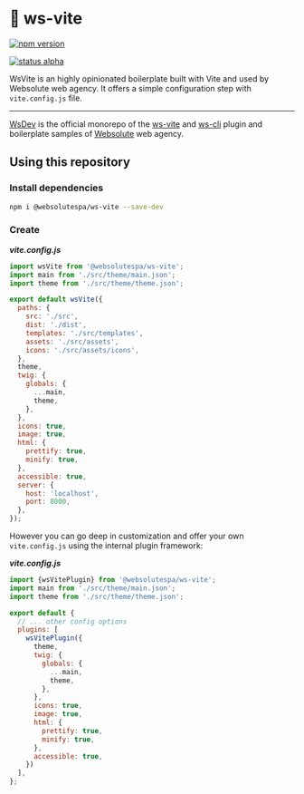 # 🔵 ws-vite

[![npm version](https://badge.fury.io/js/%40websolutespa%2Fws-vite.svg)](https://badge.fury.io/js/%40websolutespa%2Fws-vite)

[![status alpha](https://img.shields.io/badge/status-alpha-red.svg)](https://shields.io/)

WsVite is an highly opinionated boilerplate built with Vite and used by Websolute web agency.
It offers a simple configuration step with `vite.config.js` file.
___
[WsDev](https://github.com/websolutespa/wsdev) is the official monorepo of the [ws-vite](https://github.com/websolutespa/wsdev/blob/main/packages/ws-vite/README.md) and [ws-cli](https://github.com/websolutespa/wsdev/blob/main/packages/ws-cli/README.md) plugin and boilerplate samples of [Websolute](https://www.websolute.com) web agency.

## Using this repository

### Install dependencies

```sh
npm i @websolutespa/ws-vite --save-dev
```
### Create 

***vite.config.js***
```js
import wsVite from '@websolutespa/ws-vite';
import main from './src/theme/main.json';
import theme from './src/theme/theme.json';

export default wsVite({
  paths: {
    src: './src',
    dist: './dist',
    templates: './src/templates',
    assets: './src/assets',
    icons: './src/assets/icons',
  },
  theme,
  twig: {
    globals: {
      ...main,
      theme,
    },
  },
  icons: true,
  image: true,
  html: {
    prettify: true,
    minify: true,
  },
  accessible: true,
  server: {
    host: 'localhost',
    port: 8000,
  },
});
```

However you can go deep in customization and offer your own `vite.config.js`
using the internal plugin framework:

***vite.config.js***
```js
import {wsVitePlugin} from '@websolutespa/ws-vite';
import main from './src/theme/main.json';
import theme from './src/theme/theme.json';

export default {
  // ... other config options
  plugins: [
    wsVitePlugin({
      theme,
      twig: {
        globals: {
          ...main,
          theme,
        },
      },
      icons: true,
      image: true,
      html: {
        prettify: true,
        minify: true,
      },
      accessible: true,
    })
  ],
};
```
